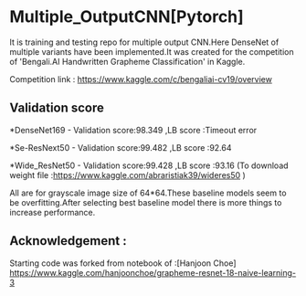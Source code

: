 # Multiple_OutputCNN[Pytorch]
It is training and testing repo for multiple output CNN.Here DenseNet of multiple variants have been implemented.It was created for the competition of 'Bengali.AI Handwritten Grapheme Classification' in Kaggle.

Competition link : https://www.kaggle.com/c/bengaliai-cv19/overview

## Validation score
*DenseNet169 - Validation score:98.349 ,LB score :Timeout error

*Se-ResNext50 - Validation score:99.482 ,LB score :92.64 

*Wide_ResNet50 - Validation score:99.428 ,LB score :93.16  (To download weight file :https://www.kaggle.com/abraristiak39/wideres50 )

All are for grayscale image size of 64*64.These baseline models seem to be overfitting.After selecting best baseline model there is more things to increase performance. 



## Acknowledgement :
Starting code was forked from notebook of :[Hanjoon Choe] https://www.kaggle.com/hanjoonchoe/grapheme-resnet-18-naive-learning-3

